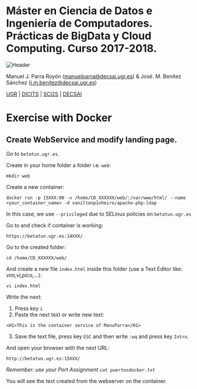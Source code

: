# Máster en Ciencia de Datos e Ingeniería de Computadores. Prácticas de BigData y Cloud Computing. Curso 2017-2018. 

![Header](https://sites.google.com/site/manuparra/home/headerdicits.png)

Manuel J. Parra Royón (manuelparra@decsai.ugr.es) &  José. M. Benítez Sánchez (j.m.benitez@decsai.ugr.es)

[UGR](http://www.ugr.es) | [DICITS](http://dicits.ugr.es) | [SCI2S](http://sci2s.ugr.es) | [DECSAI](http://decsai.ugr.es)


# Exercise with Docker


## Create WebService and modify landing page.

Go to ``betatun.ugr.es``.

Create in your home folder a folder i.e. ```web```:

```mkdir web```

Create a new container:

```docker run -p 15XXX:80 -v /home/CD_XXXXXX/web/:/var/www/html/ --name <your_container_name> -d vaniltonpinheiro/apache-php-ldap```

In this case, we use ``--privileged`` due to SELinux policies on ``betatun.ugr.es``

Go to and check if container is working:

```https://betatun.ugr.es:14XXX/```

Go to the created folder:

```cd /home/CD_XXXXXX/web/```

And create a new file ``index.html`` inside this folder (use a Text Editor like: *vim,vi,pico,...*):

```
vi index.html
```

Write the next:

1. Press key ``i``
2. Paste the next text or write new text:
```
<H1>This is the container service of ManuParra</H1>
```

3. Save the text file, press key ``ESC`` and then write ``:wq`` and press key ``Intro``.



And open your browser with the next URL:

```http://betatun.ugr.es:15XXX/```

*Remember: use your Port Assignment  ``cat puertosdocker.txt``*

You will see the text created from the webserver on the container.
